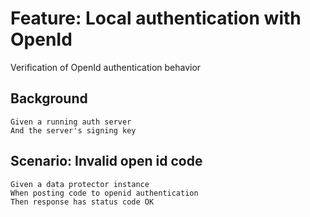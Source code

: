 # Feature: Local authentication with OpenId

Verification of OpenId authentication behavior

## Background

    Given a running auth server
    And the server's signing key

## Scenario: Invalid open id code

    Given a data protector instance
    When posting code to openid authentication
    Then response has status code OK
